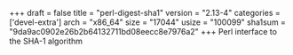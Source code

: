+++
draft = false
title = "perl-digest-sha1"
version = "2.13-4"
categories = ['devel-extra']
arch = "x86_64"
size = "17044"
usize = "100099"
sha1sum = "9da9ac0902e26b2b64132711bd08eecc8e7976a2"
+++
Perl interface to the SHA-1 algorithm